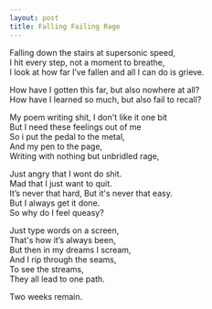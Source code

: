 ```yaml
---
layout: post
title: Falling Failing Rage
---
```

Falling down the stairs at supersonic speed, <br>
I hit every step, not a moment to breathe,<br>
I look at how far I’ve fallen and all I can do is grieve.

How have I gotten this far, but also nowhere at all?<br>
How have I learned so much, but also fail to recall?

My poem writing shit, I don't like it one bit<br>
But I need these feelings out of me<br>
So i put the pedal to the metal,<br>
And my pen to the page,<br>
Writing with nothing but unbridled rage,

Just angry that I wont do shit.<br>
Mad that I just want to quit.<br>
It’s never that hard,
But it's never that easy.<br>
But I always get it done.<br>
So why do I feel queasy?

Just type words on a screen,<br>
That's how it’s always been,<br>
But then in my dreams I scream,<br>
And I rip through the seams,<br>
To see the streams,<br>
They all lead to one path.

Two weeks remain.
